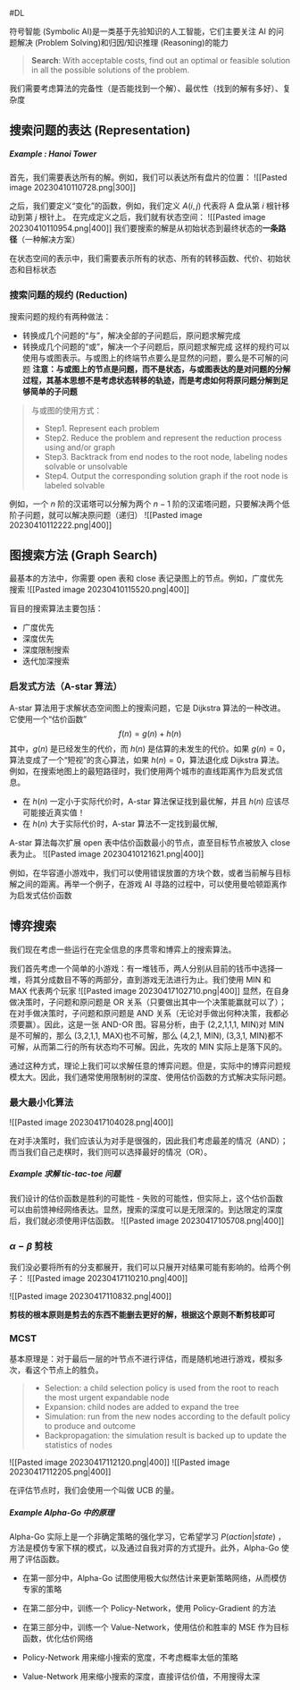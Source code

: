 #DL 

符号智能 (Symbolic AI)是一类基于先验知识的人工智能，它们主要关注 AI 的问题解决 (Problem Solving)和归因/知识推理 (Reasoning)的能力

>**Search**: With acceptable costs, find out an optimal or feasible solution in all the possible solutions of the problem.

我们需要考虑算法的完备性（是否能找到一个解）、最优性（找到的解有多好）、复杂度

## 搜索问题的表达 (Representation)

##### Example : Hanoi Tower
首先，我们需要表达所有的解。例如，我们可以表达所有盘片的位置：
![[Pasted image 20230410110728.png|300]]

之后，我们要定义“变化”的函数，例如，我们定义 $A(i,j)$ 代表将 A 盘从第 $i$ 根针移动到第 $j$ 根针上。
在完成定义之后，我们就有状态空间：
![[Pasted image 20230410110954.png|400]]
我们要搜索的解是从初始状态到最终状态的**一条路径**（一种解决方案）

在状态空间的表示中，我们需要表示所有的状态、所有的转移函数、代价、初始状态和目标状态

### 搜索问题的规约 (Reduction)
搜索问题的规约有两种做法：
- 转换成几个问题的“与”，解决全部的子问题后，原问题求解完成
- 转换成几个问题的“或”，解决一个子问题后，原问题求解完成
这样的规约可以使用与或图表示。与或图上的终端节点要么是显然的问题，要么是不可解的问题
**注意：与或图上的节点是问题，而不是状态，与或图表达的是对问题的分解过程，其基本思想不是考虑状态转移的轨迹，而是考虑如何将原问题分解到足够简单的子问题**

>与或图的使用方式：
>- Step1. Represent each problem 
>- Step2. Reduce the problem and represent the reduction process using and/or graph 
>- Step3. Backtrack from end nodes to the root node, labeling nodes solvable or unsolvable 
>- Step4. Output the corresponding solution graph if the root node is labeled solvable

例如，一个 $n$ 阶的汉诺塔可以分解为两个 $n-1$ 阶的汉诺塔问题，只要解决两个低阶子问题，就可以解决原问题（递归）
![[Pasted image 20230410112222.png|400]]

## 图搜索方法 (Graph Search)
最基本的方法中，你需要 open 表和 close 表记录图上的节点。例如，广度优先搜索
![[Pasted image 20230410115520.png|400]]

盲目的搜索算法主要包括：
- 广度优先
- 深度优先
- 深度限制搜索
- 迭代加深搜索

### 启发式方法（A-star 算法）
A-star 算法用于求解状态空间图上的搜索问题，它是 Dijkstra 算法的一种改进。它使用一个“估价函数”
$$
f(n) = g(n)+h(n)
$$
其中，$g (n)$ 是已经发生的代价，而 $h (n)$ 是估算的未发生的代价。如果 $g(n)=0$，算法变成了一个“短视”的贪心算法，如果 $h (n)=0$，算法退化成 Dijkstra 算法。
例如，在搜索地图上的最短路径时，我们使用两个城市的直线距离作为启发式信息。
- 在 $h(n)$ 一定小于实际代价时，A-star 算法保证找到最优解，并且 $h (n)$ 应该尽可能接近真实值！
- 在 $h (n)$ 大于实际代价时，A-star 算法不一定找到最优解,

A-star 算法每次扩展 open 表中估价函数最小的节点，直至目标节点被放入 close 表为止。
![[Pasted image 20230410121621.png|400]]

例如，在华容道小游戏中，我们可以使用错误放置的方块个数，或者当前解与目标解之间的距离。再举一个例子，在游戏 AI 寻路的过程中，可以使用曼哈顿距离作为启发式估价函数

## 博弈搜索
我们现在考虑一些运行在完全信息的序贯零和博弈上的搜索算法。

我们首先考虑一个简单的小游戏：有一堆钱币，两人分别从目前的钱币中选择一堆，将其分成数目不等的两部分，直到游戏无法进行为止。我们使用 MIN 和 MAX 代表两个玩家
![[Pasted image 20230417102710.png|400]]
显然，在自身做决策时，子问题和原问题是 OR 关系（只要做出其中一个决策能赢就可以了）；在对手做决策时，子问题和原问题是 AND 关系（无论对手做出何种决策，我都必须要赢）。因此，这是一张 AND-OR 图。容易分析，由于 (2,2,1,1,1, MIN)对 MIN 是不可解的，那么 (3,2,1,1, MAX)也不可解，那么 (4,2,1, MIN), (3,3,1, MIN)都不可解，从而第二行的所有状态均不可解。因此，先攻的 MIN 实际上是落下风的。

通过这种方式，理论上我们可以求解任意的博弈问题。但是，实际中的博弈问题规模太大。因此，我们通常使用限制树的深度、使用估价函数的方式解决实际问题。

### 最大最小化算法
![[Pasted image 20230417104028.png|400]]

在对手决策时，我们应该认为对手是很强的，因此我们考虑最差的情况（AND）；而当我们自己走棋时，我们则可以选择最好的情况（OR）。

##### Example 求解 tic-tac-toe 问题
我们设计的估价函数是胜利的可能性 - 失败的可能性，但实际上，这个估价函数可以由前馈神经网络表达。显然，搜索的深度可以是无限深的。到达限定的深度后，我们就必须使用评估函数。
![[Pasted image 20230417105708.png|400]]

### $\alpha-\beta$ 剪枝
我们没必要将所有的分支都展开，我们可以只展开对结果可能有影响的。给两个例子：
![[Pasted image 20230417110210.png|400]]

![[Pasted image 20230417110832.png|400]]

**剪枝的根本原则是剪去的东西不能删去更好的解，根据这个原则不断剪枝即可**

### MCST
基本原理是：对于最后一层的叶节点不进行评估，而是随机地进行游戏，模拟多次，看这个节点上的胜负。
>- Selection: a child selection policy is used from the root to reach the most urgent expandable node 
>- Expansion: child nodes are added to expand the tree 
>- Simulation: run from the new nodes according to the default policy to produce and outcome 
>- Backpropagation: the simulation result is backed up to update the statistics of nodes

![[Pasted image 20230417112120.png|400]]
![[Pasted image 20230417112205.png|400]]

在评估节点时，我们会使用一个叫做 UCB 的量。

##### Example  Alpha-Go 中的原理
Alpha-Go 实际上是一个非确定策略的强化学习，它希望学习 $P(action|state)$ ，方法是模仿专家下棋的模式，以及通过自我对弈的方式提升。此外，Alpha-Go 使用了评估函数。
- 在第一部分中，Alpha-Go 试图使用极大似然估计来更新策略网络，从而模仿专家的策略
- 在第二部分中，训练一个 Policy-Network，使用 Policy-Gradient 的方法
- 在第三部分中，训练一个 Value-Network，使用估价和胜率的 MSE 作为目标函数，优化估价网络

- Policy-Network 用来缩小搜索的宽度，不考虑概率太低的策略
- Value-Network 用来缩小搜索的深度，直接评估价值，不用搜得太深












